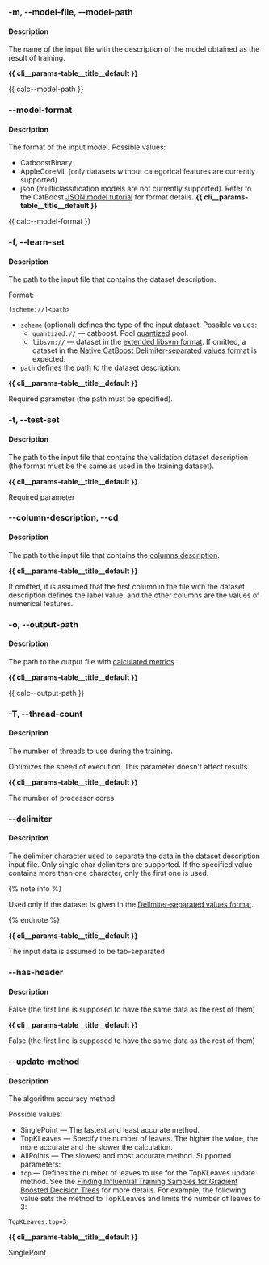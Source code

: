 
### -m, --model-file, --model-path

#### Description

The name of the input file with the description of the model obtained as the result of training.

**{{ cli__params-table__title__default }}**

{{ calc--model-path }}

### --model-format

#### Description

The format of the input model.
Possible values:
- CatboostBinary.
- AppleCoreML (only datasets without categorical features are currently supported).
- json (multiclassification models are not currently supported). Refer to the CatBoost [JSON model tutorial](https://github.com/catboost/tutorials/blob/master/model_analysis/model_export_as_json_tutorial.ipynb) for format details.
**{{ cli__params-table__title__default }}**

{{ calc--model-format }}

### -f, --learn-set

#### Description

The path to the input file that contains the dataset description.

Format:

```
[scheme://]<path>
```

- `scheme` (optional) defines the type of the input dataset. Possible values:
    - `quantized://` — catboost. Pool [quantized](../../../concepts/python-reference_pool_quantized.md) pool.
    - `libsvm://` — dataset in the [extended libsvm format](../../../concepts/input-data_libsvm.md).
If omitted, a dataset in the [Native CatBoost Delimiter-separated values format](../../../concepts/input-data_values-file.md) is expected.
- `path` defines the path to the dataset description.

**{{ cli__params-table__title__default }}**

Required parameter (the path must be specified).

### -t, --test-set

#### Description

The path to the input file that contains the validation dataset description (the format must be the same as used in the training dataset).

**{{ cli__params-table__title__default }}**

Required parameter

### --column-description, --cd

#### Description

The path to the input file that contains the [columns description](../../../concepts/input-data_column-descfile.md#input-data_column-descfile).

**{{ cli__params-table__title__default }}**

If omitted, it is assumed that the first column in the file with the dataset description defines the label value, and the other columns are the values of numerical features.

### -o, --output-path

#### Description

The path to the output file with [calculated metrics](../../../concepts/output-data_loss-function.md).

**{{ cli__params-table__title__default }}**

{{ calc--output-path }}


### -T, --thread-count

#### Description

The number of threads to use during the training.

Optimizes the speed of execution. This parameter doesn't affect results.

**{{ cli__params-table__title__default }}**

The number of processor cores

### --delimiter

#### Description

The delimiter character used to separate the data in the dataset description input file.
Only single char delimiters are supported. If the specified value contains more than one character, only the first one is used.

{% note info %}

Used only if the dataset is given in the [Delimiter-separated values format](../../../concepts/input-data_values-file.md).

{% endnote %}

**{{ cli__params-table__title__default }}**

The input data is assumed to be tab-separated


### --has-header

#### Description

False (the first line is supposed to have the same data as the rest of them)

**{{ cli__params-table__title__default }}**

False (the first line is supposed to have the same data as the rest of them)

### --update-method

#### Description

The algorithm accuracy method.

Possible values:
- SinglePoint — The fastest and least accurate method.
- TopKLeaves — Specify the number of leaves. The higher the value, the more accurate and the slower the calculation.
- AllPoints — The slowest and most accurate method.
Supported parameters:
- `top` — Defines the number of leaves to use for the TopKLeaves update method. See the [Finding Influential Training Samples for Gradient Boosted Decision Trees](https://arxiv.org/abs/1802.06640) for more details.
For example, the following value sets the method to TopKLeaves and limits the number of leaves to 3:

```
TopKLeaves:top=3
```

**{{ cli__params-table__title__default }}**

SinglePoint
